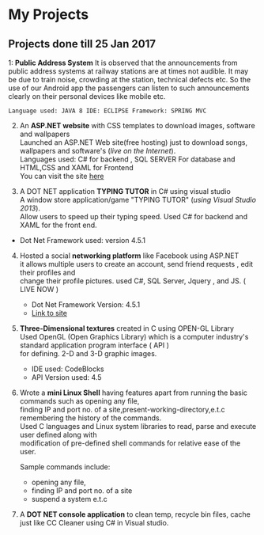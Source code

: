 # My Projects

## Projects done till 25 Jan 2017


1: **Public Address System**
    It is observed that the announcements from public address systems at railway stations are at times not audible. It may be due to        train noise, crowding at the station, technical defects etc. So the use of our Android app the passengers can listen to such            announcements clearly on their personal devices like mobile etc. 
    
    Language used: JAVA 8 IDE: ECLIPSE Framework: SPRING MVC


2. An **ASP.NET website** with CSS templates to download images, software and wallpapers  
    Launched an ASP.NET Web site(free hosting) just to download songs, wallpapers and software's (*live on the Internet*).   
    Languages used: C# for backend , SQL SERVER  For database and HTML,CSS and XAML for Frontend  
    You can visit the site [here](http://downloadzone.somee.com/)  
    
   
3. A DOT NET application **TYPING TUTOR** in C# using visual studio  
   A window store application/game "TYPING TUTOR" (*using Visual Studio 2013*).  
   Allow users to speed up their typing speed. Used C# for backend and XAML for the front end.
    
  * Dot Net Framework used: version 4.5.1  

4. Hosted a social **networking platform** like Facebook using ASP.NET  
   it allows multiple users to create an account, send friend requests , edit their profiles and  
   change their profile pictures. used C#, SQL Server, Jquery , and JS. ( LIVE NOW )  
   * Dot Net Framework Version: 4.5.1
   * [Link to site](http://closeworld.somee.com)
    
5. **Three-Dimensional textures** created in C using OPEN-GL Library  
   Used OpenGL (Open Graphics Library) which is a computer industry's standard application program interface ( API )   
   for defining. 2-D and 3-D  graphic images.

   * IDE used: CodeBlocks
   * API Version used: 4.5
 
 
 

6. Wrote a **mini Linux Shell** having features apart from running the basic commands such as opening any file,   
   finding IP and port no. of a site,present-working-directory,e.t.c  remembering the history of the commands.  
   Used C languages and Linux system libraries to read, parse and execute user defined along with   
   modification of pre-defined shell commands for relative ease of the user.
    
   Sample commands include: 
    
   * opening any file, 
   * finding IP and port no. of a site
   * suspend a system e.t.c



7. A **DOT NET console application** to clean temp, recycle bin files, cache just like CC Cleaner using C# in Visual studio.
  

